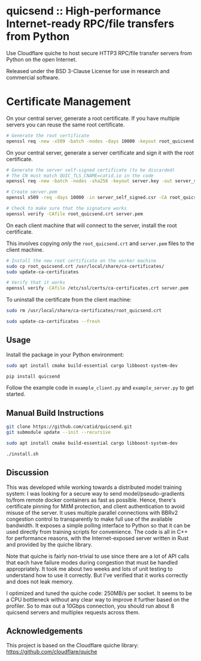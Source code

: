 # quicsend :: High-performance Internet-ready RPC/file transfers from Python

Use Cloudflare quiche to host secure HTTP3 RPC/file transfer servers from Python on the open Internet.

Released under the BSD 3-Clause License for use in research and commercial software.


# Certificate Management

On your central server, generate a root certificate.  If you have multiple servers you can reuse the same root certificate.

```bash
# Generate the root certificate
openssl req -new -x509 -batch -nodes -days 10000 -keyout root_quicsend.key -out root_quicsend.crt
```

On your central server, generate a server certificate and sign it with the root certificate.

```bash
# Generate the server self-signed certificate (to be discarded)
# The CN must match QUIC_TLS_CNAME=catid.io in the code
openssl req -new -batch -nodes -sha256 -keyout server.key -out server_self_signed.csr -subj '/CN=catid.io'

# Create server.pem
openssl x509 -req -days 10000 -in server_self_signed.csr -CA root_quicsend.crt -CAkey root_quicsend.key -CAcreateserial -out server.pem

# Check to make sure that the signature works
openssl verify -CAfile root_quicsend.crt server.pem
```

On each client machine that will connect to the server, install the root certificate.

This involves copying *only* the `root_quicsend.crt` and `server.pem` files to the client machine.

```bash
# Install the new root certificate on the worker machine
sudo cp root_quicsend.crt /usr/local/share/ca-certificates/
sudo update-ca-certificates

# Verify that it works
openssl verify -CAfile /etc/ssl/certs/ca-certificates.crt server.pem
```

To uninstall the certificate from the client machine:

```bash
sudo rm /usr/local/share/ca-certificates/root_quicsend.crt

sudo update-ca-certificates --fresh
```


## Usage

Install the package in your Python environment:

```bash
sudo apt install cmake build-essential cargo libboost-system-dev

pip install quicsend
```

Follow the example code in `example_client.py` and `example_server.py` to get started.


## Manual Build Instructions

```bash
git clone https://github.com/catid/quicsend.git
git submodule update --init --recursive

sudo apt install cmake build-essential cargo libboost-system-dev

./install.sh
```


## Discussion

This was developed while working towards a distributed model training system: I was looking for a secure way to send model/pseudo-gradients to/from remote docker containers as fast as possible.  Hence, there's certificate pinning for MitM protection, and client authentication to avoid misuse of the server.  It uses multiple parallel connections with BBRv2 congestion control to transparently to make full use of the available bandwidth.  It exposes a simple polling interface to Python so that it can be used directly from training scripts for convenience.  The code is all in C++ for performance reasons, with the Internet-exposed server written in Rust and provided by the quiche library.

Note that quiche is fairly non-trivial to use since there are a lot of API calls that each have failure modes during congestion that must be handled appropriately.  It took me about two weeks and lots of unit testing to understand how to use it correctly.  But I've verified that it works correctly and does not leak memory.

I optimized and tuned the quiche code: 250MB/s per socket.  It seems to be a CPU bottleneck without any clear way to improve it further based on the profiler.  So to max out a 10Gbps connection, you should run about 8 quicsend servers and multiplex requests across them.


## Acknowledgements

This project is based on the Cloudflare quiche library: https://github.com/cloudflare/quiche

